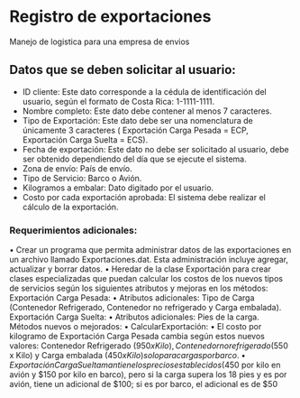 # Registro de exportaciones 
Manejo de logistica para una empresa de envios

## Datos que se deben solicitar al usuario:
 - ID cliente: Este dato corresponde a la cédula de identificación del usuario, según el formato de
      Costa Rica: 1-1111-1111.
 - Nombre completo: Este dato debe contener al menos 7 caracteres.
 - Tipo de Exportación: Este dato debe ser una nomenclatura de únicamente 3 caracteres
      ( Exportación Carga Pesada = ECP, Exportación Carga Suelta = ECS).
 - Fecha de exportación: Este dato no debe ser solicitado al usuario, debe ser obtenido
         dependiendo del día que se ejecute el sistema.
 - Zona de envío: País de envío.
 - Tipo de Servicio: Barco o Avión.
 - Kilogramos a embalar: Dato digitado por el usuario.
 - Costo por cada exportación aprobada: El sistema debe realizar el cálculo de la exportación.

### Requerimientos adicionales:
• Crear un programa que permita administrar datos de las exportaciones en un archivo
llamado Exportaciones.dat. Esta administración incluye agregar, actualizar y borrar datos.
• Heredar de la clase Exportación para crear clases especializadas que puedan calcular los costos
de los nuevos tipos de servicios según los siguientes atributos y mejoras en los métodos:
Exportación Carga Pesada:
• Atributos adicionales: Tipo de Carga (Contenedor Refrigerado, Contenedor no
refrigerado y Carga embalada).
Exportación Carga Suelta:
• Atributos adicionales: Pies de la carga.
Métodos nuevos o mejorados:
• CalcularExportación:
• El costo por kilogramo de Exportación Carga Pesada cambia según estos nuevos
valores: Contenedor Refrigerado ($950 x Kilo), Contenedor no refrigerado ($550
x Kilo) y Carga embalada ($450 x Kilo) solo para cargas por barco.
• Exportación Carga Suelta mantiene los precios establecidos ($450 por kilo en
avión y $150 por kilo en barco), pero si la carga supera los 18 pies y es por avión,
tiene un adicional de $100; si es por barco, el adicional es de $50
